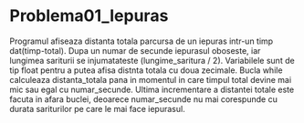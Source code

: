 # Problema01_Iepuras

Programul afiseaza distanta totala parcursa de un iepuras intr-un timp dat(timp-total). Dupa un numar de secunde iepurasul oboseste, iar lungimea sariturii se injumatateste (lungime_saritura / 2).
Variabilele sunt de tip float pentru a putea afisa distnta totala cu doua zecimale.
Bucla while calculeaza distanta_totala pana in momentul in care timpul total devine mai mic sau egal cu numar_secunde.
Ultima incrementare a distantei totale este facuta in afara buclei, deoarece numar_secunde nu mai corespunde cu durata sariturilor pe care le mai face iepurasul.
